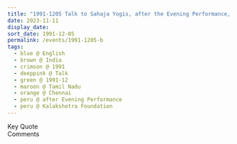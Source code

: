 ```yaml
---
title: "1991-1205 Talk to Sahaja Yogis, after the Evening Performance, The Crowning of Rāma, Karnataka Dance Academy, Kalākṣhetra Foundation, Kalākṣhetra Road, Thiruvanmiyur, Radhakrishnan Nagar, Thiruvanmiyur, Chennai, Tamil Nadu, India"
date: 2023-11-11
display_date: 
sort_date: 1991-12-05
permalink: /events/1991-1205-b
tags:
  - blue @ English
  - brown @ India
  - crimson @ 1991
  - deeppink @ Talk
  - green @ 1991-12
  - maroon @ Tamil Nadu
  - orange @ Chennai
  - peru @ after Evening Performance
  - peru @ Kalakshetra Foundation
---
```


<wave-list>
  <list-title color="green" width="75">Key Quote</list-title>
  <list-item color="BlanchedAlmond"  width="200"></list-item>
  <list-item color="Lavender"></list-item>
  <list-item color="BlanchedAlmond"></list-item>
</wave-list>

<br>

<wave-list>
  <list-title color="green" width="75">Comments</list-title>
  <list-item color="BlanchedAlmond"  width="200"></list-item>
  <list-item color="Lavender"></list-item>
  <list-item color="BlanchedAlmond"></list-item>
</wave-list>